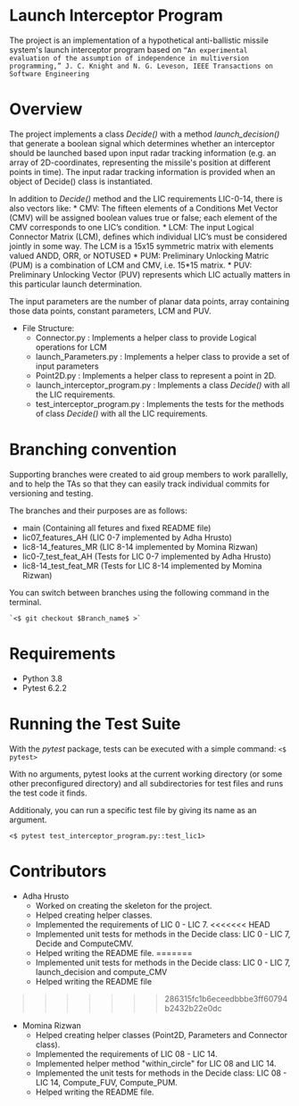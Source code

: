 # Launch Interceptor Program
The project is an implementation of a hypothetical anti-ballistic missile system's launch interceptor program based on 
`“An experimental evaluation of the assumption of independence in multiversion programming,” J. C. Knight and
N. G. Leveson, IEEE Transactions on Software Engineering`

# Overview
The project implements a class *Decide()* with a method *launch_decision()* that generate a boolean signal which determines whether an 
interceptor should be launched based upon input radar tracking information (e.g. an array of 2D-coordinates, representing the missile's position at different points in time). 
The input radar tracking information is provided when an object of Decide() class is instantiated.

In addition to *Decide()* method and the LIC requirements LIC-0-14, there is also vectors like:
	* CMV: The fifteen elements of a Conditions Met Vector (CMV) will be assigned boolean values true or false; each element of the CMV corresponds to one
LIC’s condition.
	* LCM: The input Logical Connector Matrix (LCM), defines which individual LIC’s must be considered jointly in some way. The LCM is a 15x15 symmetric matrix with elements valued ANDD,
ORR, or NOTUSED
	* PUM: Preliminary Unlocking Matric (PUM) is a combination of LCM and CMV, i.e. 15*15 matrix.
	* PUV: Preliminary Unlocking Vector (PUV) represents which LIC actually matters in this particular launch determination.

The input parameters are the number of planar data points, array containing those data points, constant parameters, LCM and PUV. 

* File Structure:
	* Connector.py : Implements a helper class to provide Logical operations for LCM
	* launch_Parameters.py : Implements a helper class to provide a set of input parameters 
	* Point2D.py : Implements a helper class to represent a point in 2D.
	* launch_interceptor_program.py : Implements a class *Decide()* with all the LIC requirements.
	* test_interceptor_program.py : Implements the tests for the methods of class *Decide()* with all the LIC requirements.


# Branching convention
Supporting branches were created to aid group members to work parallelly, and to help the TAs so that they can easily track individual commits for versioning and testing.

The branches and their purposes are as follows:

* main 		(Containing all fetures and fixed README file)
* lic07_features_AH   (LIC 0-7 implemented by Adha Hrusto)
* lic8-14_features_MR   (LIC 8-14 implemented by Momina Rizwan)
* lic0-7_test_feat_AH	(Tests for LIC 0-7 implemented by Adha Hrusto)
* lic8-14_test_feat_MR	 (Tests for LIC 8-14 implemented by Momina Rizwan)

You can switch between branches using the following command in the terminal.

	`<$ git checkout $Branch_name$ >`

# Requirements
* Python 3.8
* Pytest 6.2.2


# Running the Test Suite
With the *pytest* package, tests can be executed with a simple command:
`<$ pytest>`

With no arguments, pytest looks at the current working directory (or some other preconfigured directory) and all subdirectories for test files and runs the test code it finds.

Additionaly, you can run a specific test file by giving its name as an argument.

`<$ pytest test_interceptor_program.py::test_lic1>`

# Contributors
* Adha Hrusto
	* Worked on creating the skeleton for the project.
	* Helped creating helper classes.
	* Implemented the requirements of LIC 0 - LIC 7.
<<<<<<< HEAD
	* Implemented unit tests for methods in the Decide class: LIC 0 - LIC 7, Decide and ComputeCMV.
	* Helped writing the README file.
=======
	* Implemented unit tests for methods in the Decide class: LIC 0 - LIC 7, launch_decision and compute_CMV
	* Helped writing the README file
>>>>>>> 286315fc1b6eceedbbbe3ff60794b2432b22e0dc

* Momina Rizwan
	* Helped creating helper classes (Point2D, Parameters and Connector class).
	* Implemented the requirements of LIC 08 - LIC 14.
	* Implemented helper method "within_circle" for LIC 08 and LIC 14.
	* Implemented the unit tests for methods in the Decide class: LIC 08 - LIC 14, Compute_FUV, Compute_PUM.
	* Helped writing the README file.


	
